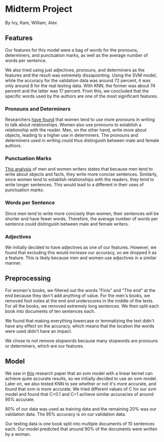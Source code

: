 # Midterm Project
By Ivy, Kam, William, Alex

## Features
Our features for this model were a bag of words for the pronouns, determiners, and punctuation marks, as well as the average number of words per sentence.

We also tried using just adjectives, pronouns, and determiners as the features and the result was extremely dissapointing. Using the SVM model, while the accuracy for the validation data was around 72 percent, it was only around 8 for the real testing data. With KNN, the former was about 74 percent and the latter was 17 percent. From this, we concluded that the specific words used by the authors are one of the most significant features.

### Pronouns and Determiners
Researchers [have found](https://www.nature.com/articles/news030714-13) that women tend to use more pronouns in writing to talk about relationships. Women also use pronouns to establish a relationship with the reader. Men, on the other hand, write more about objects, leading to a higher use in determiners. The pronouns and determiners used in writing could thus distinguish between male and female authors.

### Punctuation Marks
[This analysis](https://www.textbroker.co.uk/the-gender-gap-do-men-and-women-write-differently) of men and women writers states that because men tend to write about objects and facts, they write more concise sentences. Similarly, since women tend to establish relationships with the readers, they tend to write longer sentences. This would lead to a different in their uses of punctuation marks.

### Words per Sentence
Since men tend to write more concisely than women, their sentences will be shorter and have fewer words. Therefore, the average number of words per sentence could distinguish between male and female writers.

### Adjectives
We initially decided to have adjectives as one of our features. However, we found that excluding this would increase our accuracy, so we dropped it as a feature. This is likely because men and women use adjectives in a similar manner.

## Preprocessing
For women's books, we filtered out the words "Finis" and "The end" at the end because they don't add anything of value. For the men's books, we removed foot notes at the end and underscores in the middle of the texts. For all the books, we removed extremely long sentences. We then split each book into documents of ten sentences each. 

We found that making everything lowercase or lemmatizing the text didn't have any effect on the accuracy, which means that the location the words were used didn't have an impact.

We chose to not remove stopwords because many stopwords are pronouns or determiners, which are our features.


## Model
We saw in [this](https://dl.acm.org/doi/10.1145/3389189.3397992) research paper that an svm model with a linear kernel can achieve quite accurate results, so we initially decided to use an svm model. Later on, we also tested KNN to see whether or not it's more accurate, and found that svm is more accurate. We tried different values of C for our svm model and found that C=0.1 and C=1 achieve similar accuracies of around 95% accurate.

80% of our data was used as training data and the remaining 20% was our validation data. The 95% accuracy is on our validation data. 

Our testing data is one book split into multiple documents of 10 sentences each. Our model predicted that around 90% of the documents were written by a woman.
